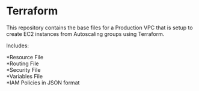 # Terraform

This repository contains the base files for a Production VPC that is setup to create EC2 instances from Autoscaling groups using Terraform. 

Includes:

*Resource File<br>
*Routing File<br>
*Security File<br>
*Variables File<br>
*IAM Policies in JSON format<br>
